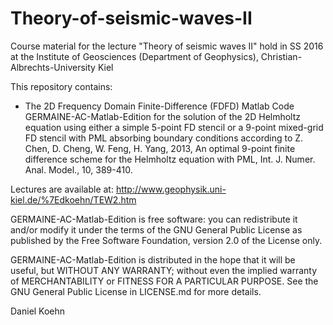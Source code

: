 # Theory-of-seismic-waves-II
Course material for the lecture "Theory of seismic waves II" hold in SS 2016 
at the Institute of Geosciences (Department of Geophysics), Christian-Albrechts-University Kiel

This repository contains:
- The 2D Frequency Domain Finite-Difference (FDFD) Matlab Code GERMAINE-AC-Matlab-Edition for the solution of the 2D Helmholtz equation using either a simple 5-point FD stencil or a 9-point mixed-grid FD stencil with PML absorbing boundary conditions according to Z. Chen, D. Cheng, W. Feng, H. Yang, 2013, An optimal 9-point finite difference scheme for the Helmholtz equation with PML, Int. J. Numer. Anal. Model., 10, 389-410. 

Lectures are available at: http://www.geophysik.uni-kiel.de/%7Edkoehn/TEW2.htm

GERMAINE-AC-Matlab-Edition is free software: you can redistribute it and/or modify it under the terms of the GNU General Public License as published by the Free Software Foundation, version 2.0 of the License only.

GERMAINE-AC-Matlab-Edition is distributed in the hope that it will be useful, but WITHOUT ANY WARRANTY; without even the implied warranty of MERCHANTABILITY or FITNESS FOR A PARTICULAR PURPOSE. See the GNU General Public License in LICENSE.md for more details.

Daniel Koehn
